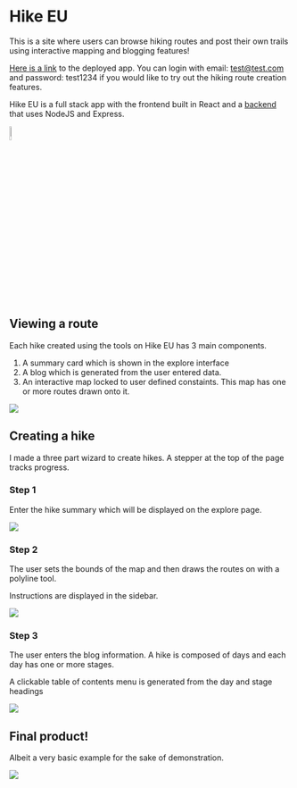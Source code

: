 

# Hike EU 

This is a site where users can browse hiking routes and post their own trails using interactive mapping and blogging features! 

[Here is a link](https://hike-eu.netlify.app/) to the deployed app. You can login with email: test@test.com and password: test1234 if you would like to try out the hiking route creation features.

Hike EU is a full stack app with the frontend built in React and a [backend](https://github.com/t0mc0llins/backend-hike-eu) that uses NodeJS and Express.

<img src="https://i.imgur.com/o3TDntL.png" width="8%"> 

## Viewing a route
Each hike created using the tools on Hike EU has 3 main components. 
1. A summary card which is shown in the explore interface
2. A blog which is generated from the user entered data.
3. An interactive map locked to user defined constaints. This map has one or more routes drawn onto it.
<img src="https://i.imgur.com/Gw54JwI.gif">

## Creating a hike

I made a three part wizard to create hikes. A stepper at the top of the page tracks progress.

### Step 1

Enter the hike summary which will be displayed on the explore page.

<img src="https://i.imgur.com/sIhK1yr.gif">

### Step 2

The user sets the bounds of the map and then draws the routes on with a polyline tool.

Instructions are displayed in the sidebar.

<img src="https://i.imgur.com/SOm3m2Q.gif">

### Step 3

The user enters the blog information. A hike is composed of days and each day has one or more stages. 

A clickable table of contents menu is generated from the day and stage headings

<img src="https://i.imgur.com/sKZzntz.gif">

## Final product!

Albeit a very basic example for the sake of demonstration.

<img src="https://i.imgur.com/ms68BUH.gif">
